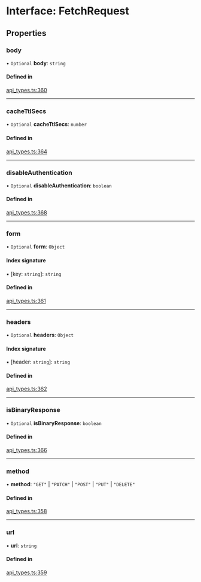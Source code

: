 # Interface: FetchRequest

## Properties

### body

• `Optional` **body**: `string`

#### Defined in

[api_types.ts:360](https://github.com/coda/packs-sdk/blob/main/api_types.ts#L360)

___

### cacheTtlSecs

• `Optional` **cacheTtlSecs**: `number`

#### Defined in

[api_types.ts:364](https://github.com/coda/packs-sdk/blob/main/api_types.ts#L364)

___

### disableAuthentication

• `Optional` **disableAuthentication**: `boolean`

#### Defined in

[api_types.ts:368](https://github.com/coda/packs-sdk/blob/main/api_types.ts#L368)

___

### form

• `Optional` **form**: `Object`

#### Index signature

▪ [key: `string`]: `string`

#### Defined in

[api_types.ts:361](https://github.com/coda/packs-sdk/blob/main/api_types.ts#L361)

___

### headers

• `Optional` **headers**: `Object`

#### Index signature

▪ [header: `string`]: `string`

#### Defined in

[api_types.ts:362](https://github.com/coda/packs-sdk/blob/main/api_types.ts#L362)

___

### isBinaryResponse

• `Optional` **isBinaryResponse**: `boolean`

#### Defined in

[api_types.ts:366](https://github.com/coda/packs-sdk/blob/main/api_types.ts#L366)

___

### method

• **method**: ``"GET"`` \| ``"PATCH"`` \| ``"POST"`` \| ``"PUT"`` \| ``"DELETE"``

#### Defined in

[api_types.ts:358](https://github.com/coda/packs-sdk/blob/main/api_types.ts#L358)

___

### url

• **url**: `string`

#### Defined in

[api_types.ts:359](https://github.com/coda/packs-sdk/blob/main/api_types.ts#L359)
